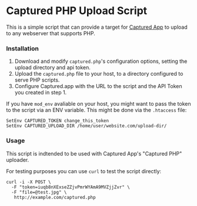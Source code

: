 # Captured PHP Upload Script
This is a simple script that can provide a target for [Captured App](http://www.capturedapp.com/) to upload to any webserver that supports PHP.

### Installation

1. Download and modify `captured.php`'s configuration options, setting the upload directory and api token.
1. Upload the `captured.php` file to your host, to a directory configured to serve PHP scripts.
1. Configure Captured.app with the URL to the script and the API Token you created in step 1.

If you have `mod_env` avaliable on your host, you might want to pass the token to the script via an ENV variable. This might be done via the `.htaccess` file:

```
SetEnv CAPTURED_TOKEN change_this_token
SetEnv CAPTURED_UPLOAD_DIR /home/user/website.com/upload-dir/
```

### Usage

This script is indtended to be used with Captured App's "Captured PHP" uploader.

For testing purposes you can use `curl` to test the script directly:

```
curl -i -X POST \
  -F "token=iuqb8nXExseZZjvPmrWYAmA9MVZjjZvr" \
  -F "file=@test.jpg" \
   http://example.com/captured.php
```
